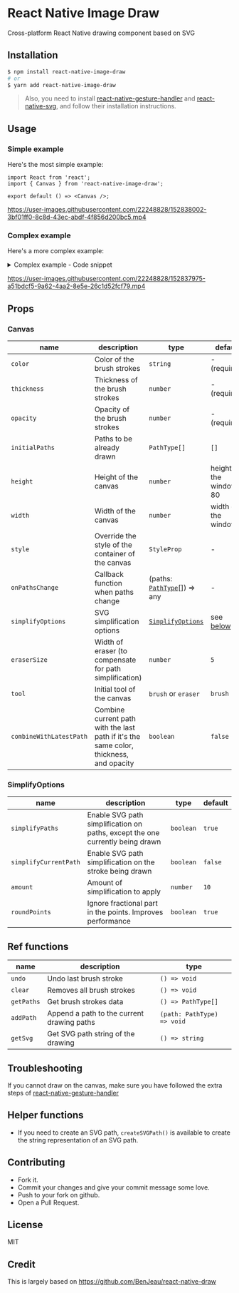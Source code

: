 # React Native Image Draw

Cross-platform React Native drawing component based on SVG

## Installation
```sh
$ npm install react-native-image-draw
# or
$ yarn add react-native-image-draw
```

> Also, you need to install
> [react-native-gesture-handler](https://github.com/software-mansion/react-native-gesture-handler)
> and
> [react-native-svg](https://github.com/react-native-svg/react-native-svg),
> and follow their installation instructions.

## Usage

### Simple example

Here's the most simple example:
```tsx
import React from 'react';
import { Canvas } from 'react-native-image-draw';

export default () => <Canvas />;
```
https://user-images.githubusercontent.com/22248828/152838002-3bf01ff0-8c8d-43ec-abdf-4f856d200bc5.mp4

### Complex example

Here's a more complex example:

<details>
  <summary>Complex example - Code snippet</summary>

  ```tsx
  import React, { useRef } from 'react';
  import { Button } from 'react-native';
  import { Canvas, CanvasRef } from 'react-native-image-draw';

  export default () => {
    const canvasRef = useRef<CanvasRef>(null);

    const handleUndo = () => {
      canvasRef.current?.undo();
    };

    const handleClear = () => {
      canvasRef.current?.clear();
    };

    return (
      <>
        <Canvas
          ref={canvasRef}
          height={600}
          color="red"
          thickness={20}
          opacity={0.6}
          style={{ backgroundColor: 'black' }}
        />
        <Button title="Undo" onPress={handleUndo} />
        <Button title="Clear" onPress={handleClear} />
      </>
    );
  };
  ```
</details>

https://user-images.githubusercontent.com/22248828/152837975-a51bdcf5-9a62-4aa2-8e5e-26c1d52fcf79.mp4

## Props

### Canvas

| name                    | description                                                                            | type                                           | default                       |
| ----------------------- | -------------------------------------------------------------------------------------- | ---------------------------------------------- | ----------------------------- |
| `color`                 | Color of the brush strokes                                                             | `string`                                       | - (required)                  |
| `thickness`             | Thickness of the brush strokes                                                         | `number`                                       | - (required)                  |
| `opacity`               | Opacity of the brush strokes                                                           | `number`                                       | - (required)                  |
| `initialPaths`          | Paths to be already drawn                                                              | `PathType[]`                                   | `[]`                          |
| `height`                | Height of the canvas                                                                   | `number`                                       | height of the window - 80     |
| `width`                 | Width of the canvas                                                                    | `number`                                       | width of the window           |
| `style`                 | Override the style of the container of the canvas                                      | `StyleProp`                                    | -                             |
| `onPathsChange`         | Callback function when paths change                                                    | (paths: [`PathType`](./src/types.ts)[]) => any | -                             |
| `simplifyOptions`       | SVG simplification options                                                             | [`SimplifyOptions`](./src/Draw.tsx)            | see [below](#SimplifyOptions) |
| `eraserSize`            | Width of eraser (to compensate for path simplification)                                | `number`                                       | `5`                           |
| `tool`                  | Initial tool of the canvas                                                             | `brush` or `eraser`                            | `brush`                       |
| `combineWithLatestPath` | Combine current path with the last path if it's the same color, thickness, and opacity | `boolean`                                      | `false`                       |

### SimplifyOptions

| name                  | description                                                                   | type      | default |
| --------------------- | ----------------------------------------------------------------------------- | --------- | ------- |
| `simplifyPaths`       | Enable SVG path simplification on paths, except the one currently being drawn | `boolean` | `true`  |
| `simplifyCurrentPath` | Enable SVG path simplification on the stroke being drawn                      | `boolean` | `false` |
| `amount`              | Amount of simplification to apply                                             | `number`  | `10`    |
| `roundPoints`         | Ignore fractional part in the points. Improves performance                    | `boolean` | `true`  |

## Ref functions

| name       | description                                | type                       |
| ---------- | ------------------------------------------ | -------------------------- |
| `undo`     | Undo last brush stroke                     | `() => void`               |
| `clear`    | Removes all brush strokes                  | `() => void`               |
| `getPaths` | Get brush strokes data                     | `() => PathType[]`         |
| `addPath`  | Append a path to the current drawing paths | `(path: PathType) => void` |
| `getSvg`   | Get SVG path string of the drawing         | `() => string`             |

## Troubleshooting

If you cannot draw on the canvas, make sure you have followed the extra steps of [react-native-gesture-handler](https://github.com/software-mansion/react-native-gesture-handler)

## Helper functions

* If you need to create an SVG path, `createSVGPath()` is available to create the string representation of an SVG path.

## Contributing
- Fork it.
- Commit your changes and give your commit message some love.
- Push to your fork on github.
- Open a Pull Request.


## License

MIT

## Credit

This is largely based on https://github.com/BenJeau/react-native-draw
